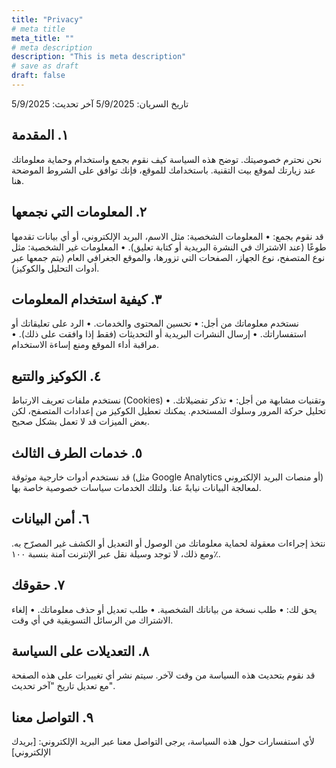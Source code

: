 ```yaml
---
title: "Privacy"
# meta title
meta_title: ""
# meta description
description: "This is meta description"
# save as draft
draft: false
---
```

تاريخ السريان: 5/9/2025
آخر تحديث: 5/9/2025

## ١. المقدمة

نحن نحترم خصوصيتك. توضح هذه السياسة كيف نقوم بجمع واستخدام وحماية معلوماتك عند زيارتك لموقع بيت التقنية. باستخدامك للموقع، فإنك توافق على الشروط الموضحة هنا.

## ٢. المعلومات التي نجمعها

قد نقوم بجمع:
•  المعلومات الشخصية: مثل الاسم، البريد الإلكتروني، أو أي بيانات تقدمها طوعًا (عند الاشتراك في النشرة البريدية أو كتابة تعليق).
•  المعلومات غير الشخصية: مثل نوع المتصفح، نوع الجهاز، الصفحات التي تزورها، والموقع الجغرافي العام (يتم جمعها عبر أدوات التحليل والكوكيز).

## ٣. كيفية استخدام المعلومات

نستخدم معلوماتك من أجل:
•  تحسين المحتوى والخدمات.
•  الرد على تعليقاتك أو استفساراتك.
•  إرسال النشرات البريدية أو التحديثات (فقط إذا وافقت على ذلك).
•  مراقبة أداء الموقع ومنع إساءة الاستخدام.

## ٤. الكوكيز والتتبع

نستخدم ملفات تعريف الارتباط (Cookies) وتقنيات مشابهة من أجل:
•  تذكر تفضيلاتك.
•  تحليل حركة المرور وسلوك المستخدم.
يمكنك تعطيل الكوكيز من إعدادات المتصفح، لكن بعض الميزات قد لا تعمل بشكل صحيح.

## ٥. خدمات الطرف الثالث

قد نستخدم أدوات خارجية موثوقة (مثل Google Analytics أو منصات البريد الإلكتروني) لمعالجة البيانات نيابةً عنا. ولتلك الخدمات سياسات خصوصية خاصة بها.

## ٦. أمن البيانات

نتخذ إجراءات معقولة لحماية معلوماتك من الوصول أو التعديل أو الكشف غير المصرّح به. ومع ذلك، لا توجد وسيلة نقل عبر الإنترنت آمنة بنسبة ١٠٠٪.

## ٧. حقوقك

يحق لك:
•  طلب نسخة من بياناتك الشخصية.
•  طلب تعديل أو حذف معلوماتك.
•  إلغاء الاشتراك من الرسائل التسويقية في أي وقت.

## ٨. التعديلات على السياسة

قد نقوم بتحديث هذه السياسة من وقت لآخر. سيتم نشر أي تغييرات على هذه الصفحة مع تعديل تاريخ "آخر تحديث".

## ٩. التواصل معنا

لأي استفسارات حول هذه السياسة، يرجى التواصل معنا عبر البريد الإلكتروني: [بريدك الإلكتروني]
